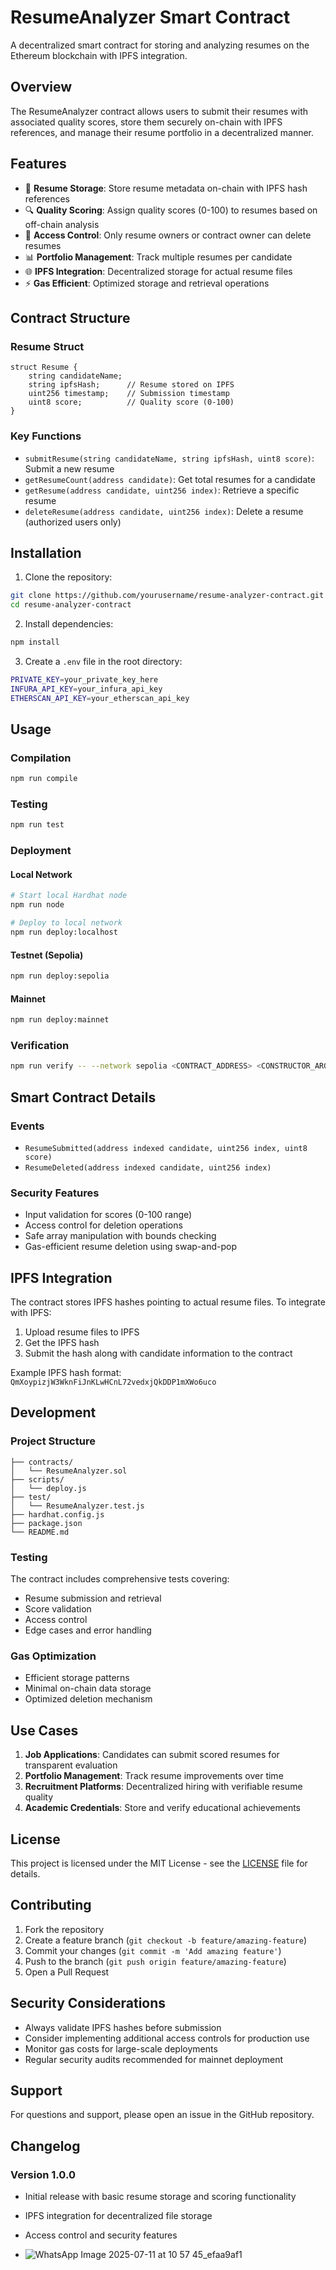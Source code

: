 
# ResumeAnalyzer Smart Contract

A decentralized smart contract for storing and analyzing resumes on the Ethereum blockchain with IPFS integration.

## Overview

The ResumeAnalyzer contract allows users to submit their resumes with associated quality scores, store them securely on-chain with IPFS references, and manage their resume portfolio in a decentralized manner.

## Features

- 📄 **Resume Storage**: Store resume metadata on-chain with IPFS hash references
- 🔍 **Quality Scoring**: Assign quality scores (0-100) to resumes based on off-chain analysis
- 🔐 **Access Control**: Only resume owners or contract owner can delete resumes
- 📊 **Portfolio Management**: Track multiple resumes per candidate
- 🌐 **IPFS Integration**: Decentralized storage for actual resume files
- ⚡ **Gas Efficient**: Optimized storage and retrieval operations

## Contract Structure

### Resume Struct
```solidity
struct Resume {
    string candidateName;
    string ipfsHash;      // Resume stored on IPFS
    uint256 timestamp;    // Submission timestamp
    uint8 score;          // Quality score (0-100)
}
```

### Key Functions

- `submitResume(string candidateName, string ipfsHash, uint8 score)`: Submit a new resume
- `getResumeCount(address candidate)`: Get total resumes for a candidate
- `getResume(address candidate, uint256 index)`: Retrieve a specific resume
- `deleteResume(address candidate, uint256 index)`: Delete a resume (authorized users only)

## Installation

1. Clone the repository:
```bash
git clone https://github.com/yourusername/resume-analyzer-contract.git
cd resume-analyzer-contract
```

2. Install dependencies:
```bash
npm install
```

3. Create a `.env` file in the root directory:
```bash
PRIVATE_KEY=your_private_key_here
INFURA_API_KEY=your_infura_api_key
ETHERSCAN_API_KEY=your_etherscan_api_key
```

## Usage

### Compilation
```bash
npm run compile
```

### Testing
```bash
npm run test
```

### Deployment

#### Local Network
```bash
# Start local Hardhat node
npm run node

# Deploy to local network
npm run deploy:localhost
```

#### Testnet (Sepolia)
```bash
npm run deploy:sepolia
```

#### Mainnet
```bash
npm run deploy:mainnet
```

### Verification
```bash
npm run verify -- --network sepolia <CONTRACT_ADDRESS> <CONSTRUCTOR_ARGS>
```

## Smart Contract Details

### Events
- `ResumeSubmitted(address indexed candidate, uint256 index, uint8 score)`
- `ResumeDeleted(address indexed candidate, uint256 index)`

### Security Features
- Input validation for scores (0-100 range)
- Access control for deletion operations
- Safe array manipulation with bounds checking
- Gas-efficient resume deletion using swap-and-pop

## IPFS Integration

The contract stores IPFS hashes pointing to actual resume files. To integrate with IPFS:

1. Upload resume files to IPFS
2. Get the IPFS hash
3. Submit the hash along with candidate information to the contract

Example IPFS hash format: `QmXoypizjW3WknFiJnKLwHCnL72vedxjQkDDP1mXWo6uco`

## Development

### Project Structure
```
├── contracts/
│   └── ResumeAnalyzer.sol
├── scripts/
│   └── deploy.js
├── test/
│   └── ResumeAnalyzer.test.js
├── hardhat.config.js
├── package.json
└── README.md
```

### Testing
The contract includes comprehensive tests covering:
- Resume submission and retrieval
- Score validation
- Access control
- Edge cases and error handling

### Gas Optimization
- Efficient storage patterns
- Minimal on-chain data storage
- Optimized deletion mechanism

## Use Cases

1. **Job Applications**: Candidates can submit scored resumes for transparent evaluation
2. **Portfolio Management**: Track resume improvements over time
3. **Recruitment Platforms**: Decentralized hiring with verifiable resume quality
4. **Academic Credentials**: Store and verify educational achievements

## License

This project is licensed under the MIT License - see the [LICENSE](LICENSE) file for details.

## Contributing

1. Fork the repository
2. Create a feature branch (`git checkout -b feature/amazing-feature`)
3. Commit your changes (`git commit -m 'Add amazing feature'`)
4. Push to the branch (`git push origin feature/amazing-feature`)
5. Open a Pull Request

## Security Considerations

- Always validate IPFS hashes before submission
- Consider implementing additional access controls for production use
- Monitor gas costs for large-scale deployments
- Regular security audits recommended for mainnet deployment

## Support

For questions and support, please open an issue in the GitHub repository.

## Changelog

### Version 1.0.0
- Initial release with basic resume storage and scoring functionality
- IPFS integration for decentralized file storage
- Access control and security features

- ![WhatsApp Image 2025-07-11 at 10 57 45_efaa9af1](https://github.com/user-attachments/assets/43d308d1-7a1f-4795-90e4-e798524acc28)

